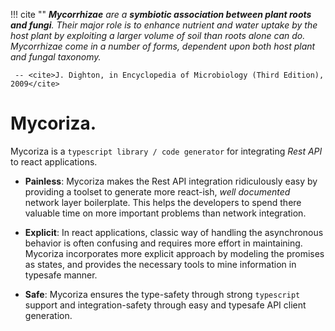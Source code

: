 !!! cite ""
     _**Mycorrhizae** are a **symbiotic association between plant roots and fungi**.
    Their major role is to enhance nutrient and water uptake by the host plant
    by exploiting a larger volume of soil than roots alone can do. Mycorrhizae
    come in a number of forms, dependent upon both host plant and fungal taxonomy._
    
     -- <cite>J. Dighton, in Encyclopedia of Microbiology (Third Edition), 2009</cite>

# Mycoriza.

Mycoriza is a `typescript library / code generator` for integrating _Rest API_ to react applications.

* **Painless**: Mycoriza makes the Rest API integration ridiculously easy by providing a toolset to generate more
  react-ish, _well documented_ network layer boilerplate. This helps the developers to spend there valuable time on more important problems
  than network integration.


* **Explicit**: In react applications, classic way of handling the asynchronous behavior is often confusing and requires more
  effort in maintaining. Mycoriza incorporates more explicit approach by modeling the promises as states, and provides
  the necessary tools to mine information in typesafe manner.


* **Safe**: Mycoriza ensures the type-safety through strong `typescript` support and integration-safety through easy
  and typesafe API client generation.
